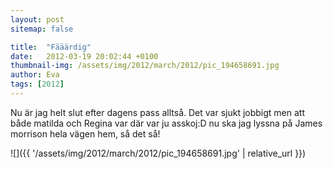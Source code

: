 ```yaml
---
layout: post
sitemap: false

title:  "Fääärdig"
date:   2012-03-19 20:02:44 +0100
thumbnail-img: /assets/img/2012/march/2012/pic_194658691.jpg
author: Eva
tags: [2012]
---
```


Nu är jag helt slut efter dagens pass alltså. Det var sjukt jobbigt men att både matilda och Regina var där var ju asskoj:D nu ska jag lyssna på James morrison hela vägen hem, så det så!

![]({{ '/assets/img/2012/march/2012/pic_194658691.jpg'  | relative_url }})

